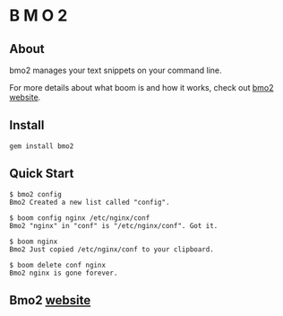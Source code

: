 # B M O 2

## About

bmo2 manages your text snippets on your command line.

For more details about what boom is and how it works, check out
[bmo2 website](http://bmo2.com).

## Install

    gem install bmo2

## Quick Start

    $ bmo2 config
    Bmo2 Created a new list called "config".

    $ boom config nginx /etc/nginx/conf
    Bmo2 "nginx" in "conf" is "/etc/nginx/conf". Got it.

    $ boom nginx
    Bmo2 Just copied /etc/nginx/conf to your clipboard.

    $ boom delete conf nginx
    Bmo2 nginx is gone forever.


## Bmo2 [website](http://bmo2.com)
